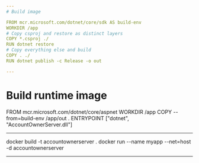 ```yaml
---
# Build image

FROM mcr.microsoft.com/dotnet/core/sdk AS build-env
WORKDIR /app
# Copy csproj and restore as distinct layers
COPY *.csproj ./
RUN dotnet restore
# Copy everything else and build
COPY . ./
RUN dotnet publish -c Release -o out

---
```

# Build runtime image

FROM mcr.microsoft.com/dotnet/core/aspnet
WORKDIR /app
COPY --from=build-env /app/out .
ENTRYPOINT ["dotnet", "AccountOwnerServer.dll"]

---

docker build -t accountownerserver .
docker run --name myapp --net=host -d accountownerserver

---

